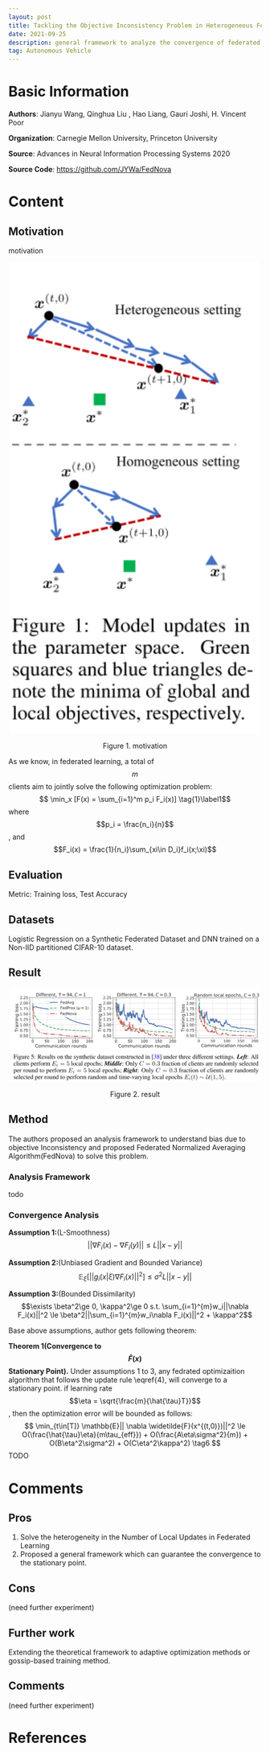 ```yaml
---
layout: post
title: Tackling the Objective Inconsistency Problem in Heterogeneous Federated Optimization
date: 2021-09-25
description: general framework to analyze the convergence of federated heterogeneous optimization algorithms and FedNova  
tag: Autonomous Vehicle
---   
```


# Basic Information

**Authors**:
Jianyu Wang, Qinghua Liu , Hao Liang, Gauri Joshi, H. Vincent Poor

**Organization**:
Carnegie Mellon University, Princeton University

**Source**:
Advances in Neural Information Processing Systems 2020

**Source Code**:
https://github.com/JYWa/FedNova

# Content 
## Motivation
motivation
<p align = "center">
<img src = "/images/posts/FedNova/Heterogeneous.png" width="500">
</p>
<p align = "center">
Figure 1. motivation
</p>

As we know, in federated learning, a total of $$m$$ clients aim to jointly solve the following optimization problem:
$$ \min_x [F(x) = \sum_{i=1}^m p_i F_i(x)] \tag{1}\label1$$
where $$p_i = \frac{n_i}{n}$$, and $$F_i(x) = \frac{1}{n_i}\sum_{xi\in D_i}f_i(x;\xi)$$ 
## Evaluation
Metric: Training loss, Test Accuracy
## Datasets
Logistic Regression on a Synthetic Federated Dataset and DNN trained on a Non-IID partitioned CIFAR-10 dataset.
## Result
<p align = "center">
<img src = "/images/posts/FedNova/result1.png" width="500">
</p>
<p align = "center">
Figure 2. result
</p>


## Method
The authors proposed an analysis framework to understand bias due to objective Inconsistency and proposed Federated Normalized Averaging Algorithm(FedNova) to solve this problem. 

### Analysis Framework
todo

### Convergence Analysis
**Assumption 1:**(L-Smoothness) 
$$||\nabla F_i(x) - \nabla F_i(y)|| \le L||x-y||$$ 

**Assumption 2:**(Unbiased Gradient and Bounded Variance) 
$$\mathbb{E}_\xi[||g_i(x|\xi)\nabla F_i(x)||^2] \le \sigma^2 L||x-y||$$ 

**Assumption 3:**(Bounded Dissimilarity)
$$\exists \beta^2\ge 0, \kappa^2\ge 0 s.t. \sum_{i=1}^{m}w_i||\nabla F_i(x)||^2 \le \beta^2||\sum_{i=1}^{m}w_i\nabla F_i(x)||^2 + \kappa^2$$ 

Base above assumptions, author gets following theorem:

**Theorem 1(Convergence to $$\widetilde{F}(x)$$ Stationary Point).** Under assumptions 1 to 3, any fedrated optimizaition algorithm that follows the update rule \eqref{4}, will converge to a stationary point. if learning rate $$\eta = \sqrt{\frac{m}{\hat{\tau}T}}$$, then the optimization error will be bounded as follows:
$$
\min_{t\in[T]} \mathbb{E}|| \nabla \widetilde{F}(x^{(t,0)})||^2 \le O(\frac{\hat{\tau}\eta}{m\tau_{eff}}) + O(\frac{A\eta\sigma^2}{m}) + O(B\eta^2\sigma^2) + O(C\eta^2\kappa^2) \tag6
$$
TODO

# Comments
##  Pros
1. Solve the heterogeneity in the Number of Local Updates in Federated Learning
2. Proposed a general framework which can guarantee the convergence to the stationary point. 

## Cons
(need further experiment)

## Further work
Extending the theoretical framework to adaptive optimization methods or gossip-based training method.

## Comments
(need further experiment)

# References